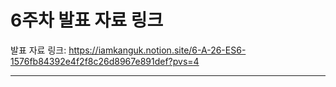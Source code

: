 # 6주차 발표 자료 링크

발표 자료 링크: https://iamkanguk.notion.site/6-A-26-ES6-1576fb84392e4f2f8c26d8967e891def?pvs=4

---
